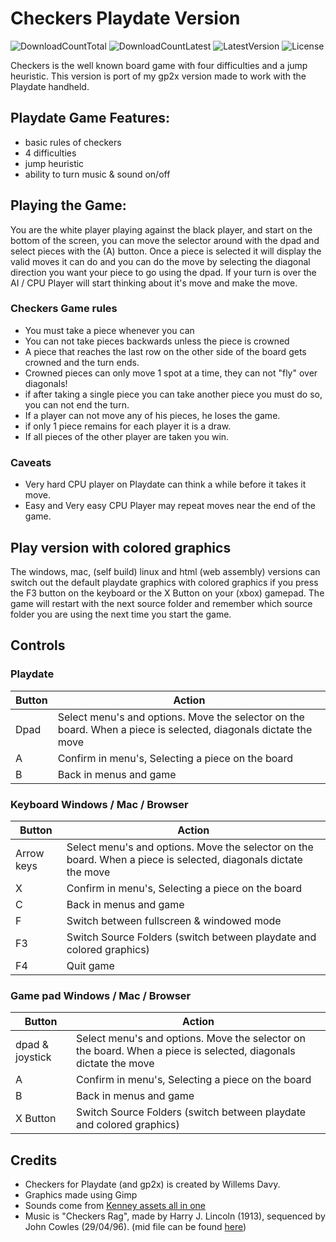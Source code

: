 # Checkers Playdate Version
![DownloadCountTotal](https://img.shields.io/github/downloads/joyrider3774/checkers_playdate/total?label=total%20downloads&style=plastic) ![DownloadCountLatest](https://img.shields.io/github/downloads/joyrider3774/checkers_playdate/latest/total?style=plastic) ![LatestVersion](https://img.shields.io/github/v/tag/joyrider3774/checkers_playdate?label=Latest%20version&style=plastic) ![License](https://img.shields.io/github/license/joyrider3774/checkers_playdate?style=plastic)

Checkers is the well known board game with four difficulties and a jump heuristic. 
This version is port of my gp2x version made to work with the Playdate handheld.


## Playdate Game Features:
- basic rules of checkers
- 4 difficulties
- jump heuristic
- ability to turn music & sound on/off

## Playing the Game:
You are the white player playing against the black player, and start on the bottom of the screen, you can move the selector around with the dpad and select pieces with the (A) button. 
Once a piece is selected it will display the valid moves it can do and you can do the move by selecting the diagonal direction you want your piece to go using the dpad.
If your turn is over the AI / CPU Player will start thinking about it's move and make the move.

### Checkers Game rules
- You must take a piece whenever you can
- You can not take pieces backwards unless the piece is crowned
- A piece that reaches the last row on the other side of the board gets crowned and the turn ends.
- Crowned pieces can only move 1 spot at a time, they can not "fly" over diagonals!
- if after taking a single piece you can take another piece you must do so, you can not end the turn.
- If a player can not move any of his pieces, he loses the game.
- if only 1 piece remains for each player it is a draw.
- If all pieces of the other player are taken you win.


### Caveats
- Very hard CPU player on Playdate can think a while before it takes it move.
- Easy and Very easy CPU Player may repeat moves near the end of the game.


## Play version with colored graphics
The windows, mac, (self build) linux and html (web assembly) versions can switch out the default playdate graphics with colored graphics if you press the F3 button on the keyboard or the X Button on your (xbox) gamepad. 
The game will restart with the next source folder and remember which source folder you are using the next time you start the game.


## Controls

### Playdate

| Button | Action |
| ------ | ------ |
| Dpad | Select menu's and options. Move the selector on the board. When a piece is selected, diagonals dictate the move |
| A | Confirm in menu's, Selecting a piece on the board|
| B | Back in menus and game |

### Keyboard Windows / Mac / Browser

| Button | Action |
| ------ | ------ |
| Arrow keys | Select menu's and options. Move the selector on the board. When a piece is selected, diagonals dictate the move |
| X | Confirm in menu's, Selecting a piece on the board|
| C | Back in menus and game |
| F | Switch between fullscreen & windowed mode |
| F3 | Switch Source Folders (switch between playdate and colored graphics) |
| F4 | Quit game |

### Game pad Windows / Mac / Browser

| Button | Action |
| ------ | ------ |
| dpad & joystick | Select menu's and options. Move the selector on the board. When a piece is selected, diagonals dictate the move |
| A | Confirm in menu's, Selecting a piece on the board|
| B | Back in menus and game |
| X Button | Switch Source Folders (switch between playdate and colored graphics) |

## Credits
- Checkers for Playdate (and gp2x) is created by Willems Davy.
- Graphics made using Gimp
- Sounds come from [Kenney assets all in one](https://kenney.itch.io/kenney-game-assets)
- Music is "Checkers Rag", made by Harry J. Lincoln (1913), sequenced by John Cowles (29/04/96). (mid file can be found [here](https://web.archive.org/web/20070124193733/http://primeshop.com/midlist3.htm))
